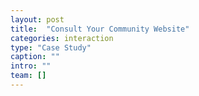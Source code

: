 ```yaml
---
layout: post
title:  "Consult Your Community Website"
categories: interaction
type: "Case Study"
caption: ""
intro: ""
team: []
---
```

